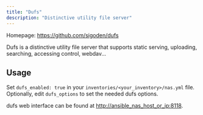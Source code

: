 ```yaml
---
title: "Dufs"
description: "Distinctive utility file server"
---
```


Homepage: <https://github.com/sigoden/dufs>

Dufs is a distinctive utility file server that supports static serving, uploading, searching, accessing control, webdav...

## Usage

Set `dufs_enabled: true` in your `inventories/<your_inventory>/nas.yml` file. Optionally, edit `dufs_options` to set the needed dufs options.

dufs web interface can be found at <http://ansible_nas_host_or_ip:8118>.
